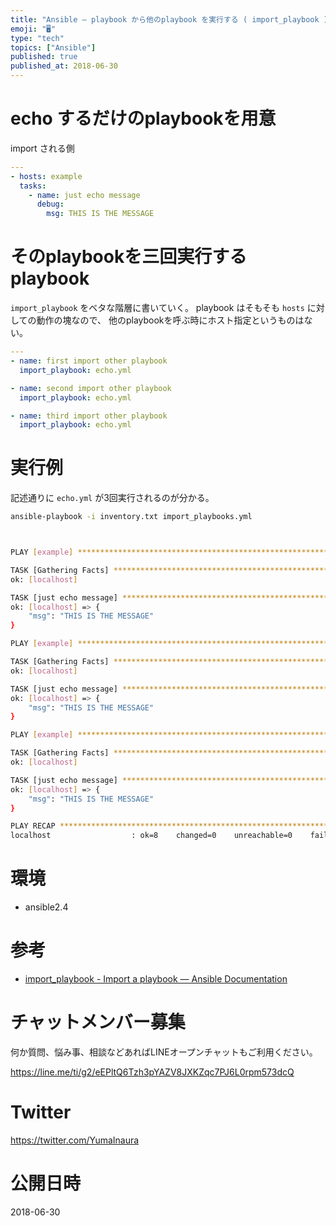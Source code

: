 ```yaml
---
title: "Ansible — playbook から他のplaybook を実行する ( import_playbook )"
emoji: "🖥"
type: "tech"
topics: ["Ansible"]
published: true
published_at: 2018-06-30
---
```


# echo するだけのplaybookを用意

import される側

```echo.yml
---
- hosts: example
  tasks:
    - name: just echo message
      debug:
        msg: THIS IS THE MESSAGE

```

# そのplaybookを三回実行するplaybook

 `import_playbook` をベタな階層に書いていく。
playbook はそもそも `hosts` に対しての動作の塊なので、 他のplaybookを呼ぶ時にホスト指定というものはない。

```import_playbooks.yml
---
- name: first import other playbook
  import_playbook: echo.yml

- name: second import other playbook
  import_playbook: echo.yml

- name: third import other playbook 
  import_playbook: echo.yml

```

# 実行例

記述通りに `echo.yml` が3回実行されるのが分かる。

```bash
ansible-playbook -i inventory.txt import_playbooks.yml
```

```bash


PLAY [example] ***********************************************************************************************************************************

TASK [Gathering Facts] ***************************************************************************************************************************
ok: [localhost]

TASK [just echo message] *************************************************************************************************************************
ok: [localhost] => {
    "msg": "THIS IS THE MESSAGE"
}

PLAY [example] ***********************************************************************************************************************************

TASK [Gathering Facts] ***************************************************************************************************************************
ok: [localhost]

TASK [just echo message] *************************************************************************************************************************
ok: [localhost] => {
    "msg": "THIS IS THE MESSAGE"
}

PLAY [example] ***********************************************************************************************************************************

TASK [Gathering Facts] ***************************************************************************************************************************
ok: [localhost]

TASK [just echo message] *************************************************************************************************************************
ok: [localhost] => {
    "msg": "THIS IS THE MESSAGE"
}

PLAY RECAP ***************************************************************************************************************************************
localhost                  : ok=8    changed=0    unreachable=0    failed=0
```

# 環境

- ansible2.4

# 参考

- [import_playbook - Import a playbook — Ansible Documentation](https://docs.ansible.com/ansible/2.5/modules/import_playbook_module.html)








<!-- Update From Qiita API -->

# チャットメンバー募集


何か質問、悩み事、相談などあればLINEオープンチャットもご利用ください。

https://line.me/ti/g2/eEPltQ6Tzh3pYAZV8JXKZqc7PJ6L0rpm573dcQ





# Twitter


https://twitter.com/YumaInaura


<!-- Update From Qiita API -->



# 公開日時

2018-06-30
